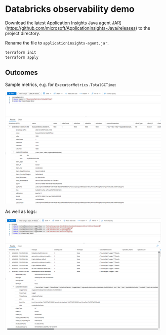 # Databricks observability demo

Download the latest Application Insights Java agent JAR](https://github.com/microsoft/ApplicationInsights-Java/releases) to the project directory.

Rename the file to `applicationinsights-agent.jar`.

```shell
terraform init
terraform apply
```


## Outcomes

Sample metrics, e.g. for `ExecutorMetrics.TotalGCTime`:

![Metrics screenshot](assets/metrics.png)

As well as logs:

![Logs screenshot](assets/logs.png)
